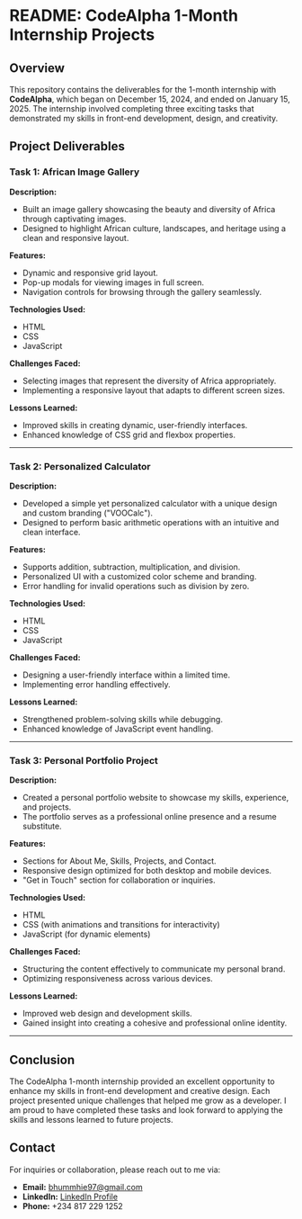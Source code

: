 # README: CodeAlpha 1-Month Internship Projects

## Overview
This repository contains the deliverables for the 1-month internship with **CodeAlpha**, which began on December 15, 2024, and ended on January 15, 2025. The internship involved completing three exciting tasks that demonstrated my skills in front-end development, design, and creativity.

## Project Deliverables
### **Task 1: African Image Gallery**
**Description:**
- Built an image gallery showcasing the beauty and diversity of Africa through captivating images.
- Designed to highlight African culture, landscapes, and heritage using a clean and responsive layout.

**Features:**
- Dynamic and responsive grid layout.
- Pop-up modals for viewing images in full screen.
- Navigation controls for browsing through the gallery seamlessly.

**Technologies Used:**
- HTML
- CSS
- JavaScript

**Challenges Faced:**
- Selecting images that represent the diversity of Africa appropriately.
- Implementing a responsive layout that adapts to different screen sizes.

**Lessons Learned:**
- Improved skills in creating dynamic, user-friendly interfaces.
- Enhanced knowledge of CSS grid and flexbox properties.

---

### **Task 2: Personalized Calculator**
**Description:**
- Developed a simple yet personalized calculator with a unique design and custom branding ("VOOCalc").
- Designed to perform basic arithmetic operations with an intuitive and clean interface.

**Features:**
- Supports addition, subtraction, multiplication, and division.
- Personalized UI with a customized color scheme and branding.
- Error handling for invalid operations such as division by zero.

**Technologies Used:**
- HTML
- CSS
- JavaScript

**Challenges Faced:**
- Designing a user-friendly interface within a limited time.
- Implementing error handling effectively.

**Lessons Learned:**
- Strengthened problem-solving skills while debugging.
- Enhanced knowledge of JavaScript event handling.

---

### **Task 3: Personal Portfolio Project**
**Description:**
- Created a personal portfolio website to showcase my skills, experience, and projects.
- The portfolio serves as a professional online presence and a resume substitute.

**Features:**
- Sections for About Me, Skills, Projects, and Contact.
- Responsive design optimized for both desktop and mobile devices.
- "Get in Touch" section for collaboration or inquiries.

**Technologies Used:**
- HTML
- CSS (with animations and transitions for interactivity)
- JavaScript (for dynamic elements)

**Challenges Faced:**
- Structuring the content effectively to communicate my personal brand.
- Optimizing responsiveness across various devices.

**Lessons Learned:**
- Improved web design and development skills.
- Gained insight into creating a cohesive and professional online identity.

---

## Conclusion
The CodeAlpha 1-month internship provided an excellent opportunity to enhance my skills in front-end development and creative design. Each project presented unique challenges that helped me grow as a developer. I am proud to have completed these tasks and look forward to applying the skills and lessons learned to future projects.

## Contact
For inquiries or collaboration, please reach out to me via:
- **Email:** [bhummhie97@gmail.com](mailto:bhummhie97@gmail.com)
- **LinkedIn:** [LinkedIn Profile](https://www.linkedin.com/in/victoriaolu)
- **Phone:** +234 817 229 1252